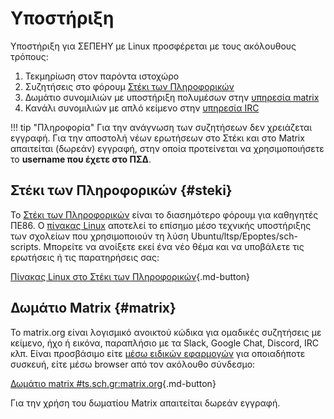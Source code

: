 # Υποστήριξη

Υποστήριξη για ΣΕΠΕΗΥ με Linux προσφέρεται με τους ακόλουθους τρόπους:

1. Τεκμηρίωση στον παρόντα ιστοχώρο
2. Συζητήσεις στο φόρουμ [Στέκι των Πληροφορικών](#steki)
3. Δωμάτιο συνομιλιών με υποστήριξη πολυμέσων στην [υπηρεσία matrix](#matrix)
4. Κανάλι συνομιλιών με απλό κείμενο στην [υπηρεσία IRC](#irc)

!!! tip "Πληροφορία"
    Για την ανάγνωση των συζητήσεων δεν χρειάζεται εγγραφή. Για την αποστολή
    νέων ερωτήσεων στο Στέκι και στο Matrix απαιτείται (δωρεάν) εγγραφή, στην
    οποία προτείνεται να χρησιμοποιήσετε το **username που έχετε στο ΠΣΔ**.

## Στέκι των Πληροφορικών {#steki}

To [Στέκι των Πληροφορικών](https://alkisg.mysch.gr/steki/) είναι το
διασημότερο φόρουμ για καθηγητές ΠΕ86. Ο [πίνακας
Linux](https://alkisg.mysch.gr/steki/index.php?board=67.0) αποτελεί το επίσημο
μέσο τεχνικής υποστήριξης των σχολείων που χρησιμοποιούν τη λύση
Ubuntu/ltsp/Epoptes/sch-scripts. Μπορείτε να ανοίξετε εκεί ένα νέο θέμα και να
υποβάλετε τις ερωτήσεις ή τις παρατηρήσεις σας:

[Πίνακας Linux στο Στέκι των
Πληροφορικών](https://alkisg.mysch.gr/steki/index.php?board=67.0){.md-button}

## Δωμάτιο Matrix {#matrix}

Το matrix.org είναι λογισμικό ανοικτού κώδικα για ομαδικές συζητήσεις με
κείμενο, ήχο ή εικόνα, παραπλήσιο με τα Slack, Google Chat, Discord, IRC κλπ.
Είναι προσβάσιμο είτε [μέσω ειδικών εφαρμογών](https://matrix.org/clients/)
για οποιαδήποτε συσκευή, είτε μέσω browser από τον ακόλουθο σύνδεσμο:

[Δωμάτιο matrix #ts.sch.gr:matrix.org](https://app.element.io/#/room/#el.ltsp.org:matrix.org){.md-button}

Για την χρήση του δωματίου Matrix απαιτείται δωρεάν εγγραφή.
